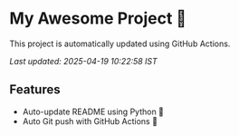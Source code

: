 # My Awesome Project 🚀

This project is automatically updated using GitHub Actions.

_Last updated: 2025-04-19 10:22:58 IST_

## Features
- Auto-update README using Python 🐍
- Auto Git push with GitHub Actions 🤖
